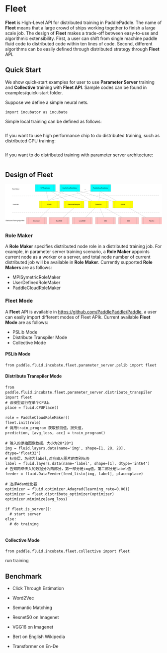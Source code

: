 
# Fleet

**Fleet** is High-Level API for distributed training in PaddlePaddle. The name of **Fleet** means that a large crowd of ships working together to finish a large scale job. The design of **Fleet** makes a trade-off between easy-to-use and algorithmic extensibility. First, a user can shift from single machine paddle fluid code to distributed code within ten lines of code. Second, different algorithms can be easily defined through distributed strategy through **Fleet** API.

## Quick Start

We show quick-start examples for user to use **Parameter Server** training and **Collective** training with **Fleet API**. Sample codes can be found in examples/quick-start folder.

Suppose we define a simple neural nets.
```
import incubator as incubate
```

Simple local training can be defined as follows:
```
```

If you want to use high performance chip to do distributed training, such as distributed GPU training: 
```
```

If you want to do distributed training with parameter server architecture:
```
```

## Design of Fleet
![Fleet API Overview](fleet_design.png)

### Role Maker
A **Role Maker** specifies distributed node role in a distributed training job. For example, in parameter server training scenario, a **Role Maker** appoints current node as a worker or a server, and total node number of current distributed job will be available in **Role Maker**. Currently supported **Role Makers** are as follows:
- MPISymetricRoleMaker
- UserDefinedRoleMaker
- PaddleCloudRoleMaker

### Fleet Mode
A **Fleet** API is available in https://github.com/PaddlePaddle/Paddle, a user can easily import different modes of Fleet APIk. Current available **Fleet Mode** are as follows:
- PSLib Mode
- Distribute Transpiler Mode
- Collective Mode

#### PSLib Mode
```
from paddle.fluid.incubate.fleet.parameter_server.pslib import fleet

```

#### Distribute Transpiler Mode
```
from paddle.fluid.incubate.fleet.parameter_server.distribute_transpiler import fleet
# 该模型运行在单个CPU上
place = fluid.CPUPlace()

role = PaddleCloudRoleMaker()
fleet.init(role)
# 调用train_program 获取预测值，损失值，
prediction, [avg_loss, acc] = train_program()

# 输入的原始图像数据，大小为28*28*1
img = fluid.layers.data(name='img', shape=[1, 28, 28], dtype='float32')
# 标签层，名称为label,对应输入图片的类别标签
label = fluid.layers.data(name='label', shape=[1], dtype='int64')
# 告知网络传入的数据分为两部分，第一部分是img值，第二部分是label值
feeder = fluid.DataFeeder(feed_list=[img, label], place=place)

# 选择Adam优化器
optimizer = fluid.optimizer.Adagrad(learning_rate=0.001)
optimizer = fleet.distribute_optimizer(optimizer)
optimizer.minimize(avg_loss)

if fleet.is_server():
  # start server
else:
  # do training
  
```

#### Collective Mode
```
from paddle.fluid.incubate.fleet.collective import fleet

```
run training

## Benchmark

- Click Through Estimation

- Word2Vec

- Semantic Matching

- Resnet50 on Imagenet

- VGG16 on Imagenet

- Bert on English Wikipedia

- Transformer on En-De
